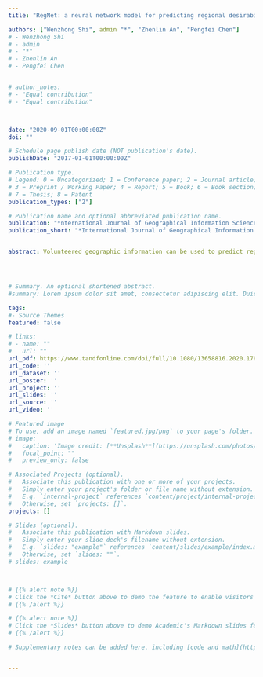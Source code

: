 ```yaml
---
title: "RegNet: a neural network model for predicting regional desirability with VGI data"

authors: ["Wenzhong Shi", admin "*", "Zhenlin An", "Pengfei Chen"]
# - Wenzhong Shi
# - admin
# - "*"
# - Zhenlin An
# - Pengfei Chen


# author_notes:
# - "Equal contribution"
# - "Equal contribution"



date: "2020-09-01T00:00:00Z"
doi: ""

# Schedule page publish date (NOT publication's date).
publishDate: "2017-01-01T00:00:00Z"

# Publication type.
# Legend: 0 = Uncategorized; 1 = Conference paper; 2 = Journal article;
# 3 = Preprint / Working Paper; 4 = Report; 5 = Book; 6 = Book section;
# 7 = Thesis; 8 = Patent
publication_types: ["2"]

# Publication name and optional abbreviated publication name.
publication: "*nternational Journal of Geographical Information Science*"
publication_short: "*International Journal of Geographical Information Science* (accepted) (corresponding author, with supervisor being first author)"


abstract: Volunteered geographic information can be used to predict regional desirability. A common challenge regarding previous works is that intuitive empirical models, which are inaccurate and bring in perceptual bias, are traditionally used to predict regional desirability. This results from the fact that the hidden interactions between user online check-ins and regional desirability haven’t been revealed and clearly modelled yet. To solve the problem, a novel neural network model ‘RegNet’ is proposed. The user check-in history is input into a neural network encoder structure firstly for redundancy reduction and feature learning. The encoded representation is then fed into a hidden-layer structure and the regional desirability is predicted. The proposed RegNet is data-driven and can adaptively model the unknown mappings from input to output, without presumed bias and prior knowledge. We conduct experiments with real-world datasets and demonstrate RegNet outperforms state-of-the-art methods in terms of ranking quality and prediction accuracy of rating. Additionally, we also examine how the structure of encoder affects RegNet performance and suggest on choosing proper sizes of encoded representation. This work demonstrates the effectiveness of data-driven methods in modelling the hidden unknown relationships and achieving a better performance over traditional empirical methods.




# Summary. An optional shortened abstract.
#summary: Lorem ipsum dolor sit amet, consectetur adipiscing elit. Duis posuere tellus ac convallis placerat. Proin tincidunt magna sed ex sollicitudin condimentum.

tags:
#- Source Themes
featured: false

# links:
# - name: ""
#   url: ""
url_pdf: https://www.tandfonline.com/doi/full/10.1080/13658816.2020.1768261
url_code: ''
url_dataset: ''
url_poster: ''
url_project: ''
url_slides: ''
url_source: ''
url_video: ''

# Featured image
# To use, add an image named `featured.jpg/png` to your page's folder. 
# image:
#   caption: 'Image credit: [**Unsplash**](https://unsplash.com/photos/jdD8gXaTZsc)'
#   focal_point: ""
#   preview_only: false

# Associated Projects (optional).
#   Associate this publication with one or more of your projects.
#   Simply enter your project's folder or file name without extension.
#   E.g. `internal-project` references `content/project/internal-project/index.md`.
#   Otherwise, set `projects: []`.
projects: []

# Slides (optional).
#   Associate this publication with Markdown slides.
#   Simply enter your slide deck's filename without extension.
#   E.g. `slides: "example"` references `content/slides/example/index.md`.
#   Otherwise, set `slides: ""`.
# slides: example



# {{% alert note %}}
# Click the *Cite* button above to demo the feature to enable visitors to import publication metadata into their reference management software.
# {{% /alert %}}

# {{% alert note %}}
# Click the *Slides* button above to demo Academic's Markdown slides feature.
# {{% /alert %}}

# Supplementary notes can be added here, including [code and math](https://sourcethemes.com/academic/docs/writing-markdown-latex/).


---
```



